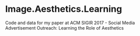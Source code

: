 # Image.Aesthetics.Learning
Code and data for my paper at ACM SIGIR 2017 - Social Media Advertisement Outreach: Learning the Role of Aesthetics
